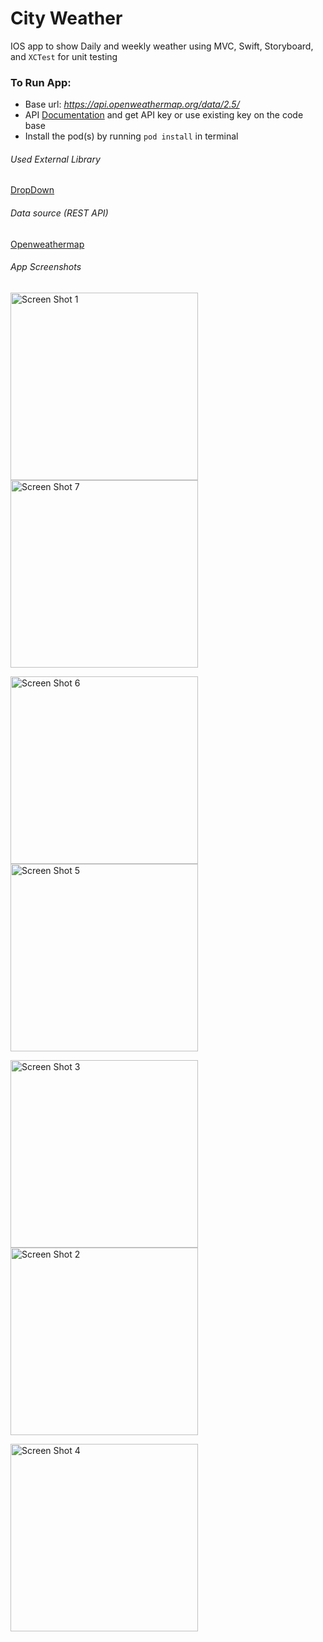 # City Weather
IOS app to show Daily and weekly weather using MVC, Swift, Storyboard, and `XCTest` for unit testing

### To Run App:
- Base url: *https://api.openweathermap.org/data/2.5/*
- API [Documentation](https://openweathermap.org/api) and get API key or use existing key on the code base
- Install the pod(s) by running `pod install` in terminal


###### Used External Library
[DropDown](https://github.com/AssistoLab/DropDown#events) 

###### Data source (REST API)
[Openweathermap](https://openweathermap.org/)

###### App Screenshots
<img width="300" alt="Screen Shot 1" src="https://user-images.githubusercontent.com/19345203/182282425-7202df1e-6df9-43d2-ad3e-81eed0bc6907.png"> <img width="300" alt="Screen Shot 7" src="https://user-images.githubusercontent.com/19345203/182282535-ee5c0fff-d13e-4874-96e7-efd3caab27d8.png"> 

<img width="300" alt="Screen Shot 6" src="https://user-images.githubusercontent.com/19345203/182282513-f2b60c16-be68-4607-978f-578f2db14e56.png"> <img width="300" alt="Screen Shot 5" src="https://user-images.githubusercontent.com/19345203/182282482-19a58375-4c14-472b-829f-0e3e1238b1ea.png"> 

<img width="300" alt="Screen Shot 3" src="https://user-images.githubusercontent.com/19345203/182282459-b0bfed5d-8c9f-4845-b6ac-6900285d986a.png"> <img width="300" alt="Screen Shot 2" src="https://user-images.githubusercontent.com/19345203/182282451-6696683c-333c-43b4-b444-3fabea9d9f4d.png"> 

<img width="300" alt="Screen Shot 4" src="https://user-images.githubusercontent.com/19345203/182282468-0a2f0889-8a57-4490-af04-d8ec0769510e.png">  

